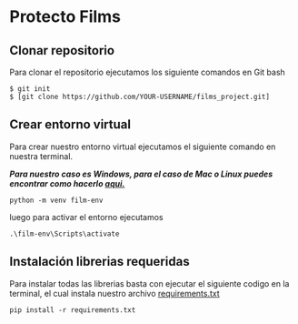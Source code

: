 # Protecto Films
## Clonar repositorio

Para clonar el repositorio ejecutamos los siguiente comandos en Git bash
```
$ git init
$ [git clone https://github.com/YOUR-USERNAME/films_project.git]
```

## Crear entorno virtual

Para crear nuestro entorno virtual ejecutamos el siguiente comando en nuestra terminal.

***Para nuestro caso es Windows, para el caso de Mac o Linux puedes encontrar como hacerlo [aqui.](https://www.programaenpython.com/miscelanea/crear-entornos-virtuales-en-python/)***

```
python -m venv film-env
```
luego para activar el entorno ejecutamos
```
.\film-env\Scripts\activate
```
## Instalación librerias requeridas

Para instalar todas las librerias basta con ejecutar el siguiente codigo en la terminal, el cual instala nuestro archivo [requirements.txt](https://github.com/Juanma1023/pet_adoption_api/blob/main/requirements.txt)

```
pip install -r requirements.txt
